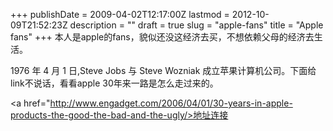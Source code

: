 +++
publishDate = 2009-04-02T12:17:00Z
lastmod = 2012-10-09T21:52:23Z
description = ""
draft = true
slug = "apple-fans"
title = "Apple fans"
+++
本人是apple的fans，貌似还没这经济去买，不想依赖父母的经济去生活。  

1976 年 4 月 1 日,Steve Jobs 与 Steve Wozniak 成立苹果计算机公司。下面给link不说话，看看apple 30年来一路是怎么走过来的。

<a href="http://www.engadget.com/2006/04/01/30-years-in-apple-products-the-good-the-bad-and-the-ugly/>地址连接</a>